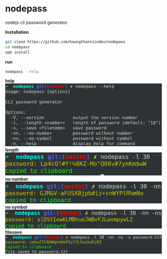 # nodepass

nodejs cli password generator

**Installation**

```bash
git clone https://github.com/kaungthantzindev/nodepass
cd nodepass
npm install
```

**run**

```bash
nodepass --help
```

**help**
<img src="./screenshots/help.png"/>
**length**
<img src="./screenshots/length.png"/>
**no number**
<img src="./screenshots/nonumber.png"/>
**no symbol**
<img src="./screenshots/nosymbol.png"/>
**filesave**
<img src="./screenshots/filesave.png"/>
